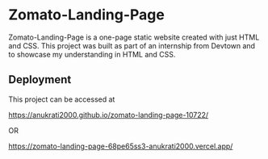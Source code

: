 # Zomato-Landing-Page

Zomato-Landing-Page is a one-page static website created with just HTML and CSS.
This project was built as part of an internship from Devtown and to showcase my understanding in HTML and CSS.

## Deployment

This project can be accessed at

https://anukrati2000.github.io/zomato-landing-page-10722/

OR

https://zomato-landing-page-68pe65ss3-anukrati2000.vercel.app/
